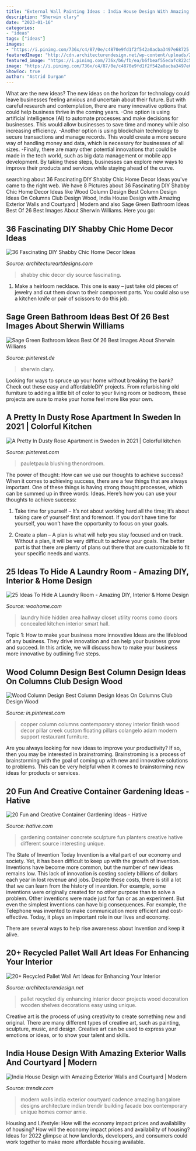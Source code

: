 ```yaml
---
title: "External Wall Painting Ideas : India House Design With Amazing Exterior Walls And Courtyard"
description: "Sherwin clary"
date: "2023-01-16"
categories:
- "ideas"
tags: ["ideas"]
images:
- "https://i.pinimg.com/736x/c4/87/0e/c4870e9fd1f2f542a0acba3497e68725.jpg"
featuredImage: "http://cdn.architecturendesign.net/wp-content/uploads/2015/06/AD-Pallet-Wall-Art-3.jpg"
featured_image: "https://i.pinimg.com/736x/b6/fb/ea/b6fbeaf55edafc822c5668d17ae3d693.jpg"
image: "https://i.pinimg.com/736x/c4/87/0e/c4870e9fd1f2f542a0acba3497e68725.jpg"
ShowToc: true
author: "Astrid Durgan"
---
```



What are the new ideas?
The new ideas on the horizon for technology could leave businesses feeling anxious and uncertain about their future. But with careful research and contemplation, there are many innovative options that could help business thrive in the coming years. 
-One option is using artificial intelligence (AI) to automate processes and make decisions for businesses. This would allow businesses to save time and money while also increasing efficiency. 
-Another option is using blockchain technology to secure transactions and manage records. This would create a more secure way of handling money and data, which is necessary for businesses of all sizes. 
-Finally, there are many other potential innovations that could be made in the tech world, such as big data management or mobile app development. By taking these steps, businesses can explore new ways to improve their products and services while staying ahead of the curve.

	

		
searching about 36 Fascinating DIY Shabby Chic Home Decor Ideas you've came to the right web. We have 8 Pictures about 36 Fascinating DIY Shabby Chic Home Decor Ideas like Wood Column Design Best Column Design Ideas On Columns Club Design Wood, India House Design with Amazing Exterior Walls and Courtyard | Modern and also Sage Green Bathroom Ideas Best Of 26 Best Images About Sherwin Williams. Here you go:
		
    
## 36 Fascinating DIY Shabby Chic Home Decor Ideas

<img loading=lazy src="https://www.architectureartdesigns.com/wp-content/uploads/2013/07/1524.jpg" onerror="this.onerror=null;this.src='https://tse2.mm.bing.net/th?id=OIP.HFvES4qlCZTmnjZVtmyPGgAAAA&amp;pid=15.1';" alt="36 Fascinating DIY Shabby Chic Home Decor Ideas">

_Source: architectureartdesigns.com_

>shabby chic decor diy source fascinating. 

	

1. Make a heirloom necklace. This one is easy – just take old pieces of jewelry and cut them down to their component parts. You could also use a kitchen knife or pair of scissors to do this job. 

    
## Sage Green Bathroom Ideas Best Of 26 Best Images About Sherwin Williams

<img loading=lazy src="https://i.pinimg.com/736x/b6/fb/ea/b6fbeaf55edafc822c5668d17ae3d693.jpg" onerror="this.onerror=null;this.src='https://tse2.mm.bing.net/th?id=OIP.2QG9FSqhmE3rI5VM_ZSF8QHaJ3&amp;pid=15.1';" alt="Sage Green Bathroom Ideas Best Of 26 Best Images About Sherwin Williams">

_Source: pinterest.de_

>sherwin clary. 

	

Looking for ways to spruce up your home without breaking the bank? Check out these easy and affordableDIY projects. From refurbishing old furniture to adding a little bit of color to your living room or bedroom, these projects are sure to make your home feel more like your own.

    
## A Pretty In Dusty Rose Apartment In Sweden In 2021 | Colorful Kitchen

<img loading=lazy src="https://i.pinimg.com/736x/be/15/5d/be155d7ea454ef53d9ce5e3f89583543.jpg" onerror="this.onerror=null;this.src='https://tse1.mm.bing.net/th?id=OIP.HKtH3WtiIZqoM5Nc13r3VAHaJ3&amp;pid=15.1';" alt="A Pretty In Dusty Rose Apartment in Sweden in 2021 | Colorful kitchen">

_Source: pinterest.com_

>pauletpaula blushing thenordroom. 

	

The power of thought: How can we use our thoughts to achieve success?
When it comes to achieving success, there are a few things that are always important. One of these things is having strong thought processes, which can be summed up in three words: Ideas. Here’s how you can use your thoughts to achieve success: 
1. Take time for yourself – It’s not about working hard all the time; it’s about taking care of yourself first and foremost. If you don’t have time for yourself, you won’t have the opportunity to focus on your goals.

2. Create a plan – A plan is what will help you stay focused and on track. Without a plan, it will be very difficult to achieve your goals. The better part is that there are plenty of plans out there that are customizable to fit your specific needs and wants.


    
## 25 Ideas To Hide A Laundry Room - Amazing DIY, Interior &amp; Home Design

<img loading=lazy src="http://www.woohome.com/wp-content/uploads/2013/08/Ideas-To-Hide-A-Laundry-Room-11.jpg" onerror="this.onerror=null;this.src='https://tse2.mm.bing.net/th?id=OIP.312cyrJWUOC0aMe1wS2iqwHaLJ&amp;pid=15.1';" alt="25 Ideas To Hide A Laundry Room - Amazing DIY, Interior &amp; Home Design">

_Source: woohome.com_

>laundry hide hidden area hallway closet utility rooms como doors concealed kitchen interior smart hall. 

	

Topic 1: How to make your business more innovative
Ideas are the lifeblood of any business. They drive innovation and can help your business grow and succeed. In this article, we will discuss how to make your business more innovative by outlining five steps.

    
## Wood Column Design Best Column Design Ideas On Columns Club Design Wood

<img loading=lazy src="https://i.pinimg.com/736x/c4/87/0e/c4870e9fd1f2f542a0acba3497e68725.jpg" onerror="this.onerror=null;this.src='https://tse1.mm.bing.net/th?id=OIP.amLYeVFMJ2odWJEvRhDG1QHaMe&amp;pid=15.1';" alt="Wood Column Design Best Column Design Ideas On Columns Club Design Wood">

_Source: in.pinterest.com_

>copper column columns contemporary stoney interior finish wood decor pillar creek custom floating pillars colangelo adam modern support restaurant furniture. 

	

Are you always looking for new ideas to improve your productivity? If so, then you may be interested in brainstroming. Brainstroming is a process of brainstorming with the goal of coming up with new and innovative solutions to problems. This can be very helpful when it comes to brainstorming new ideas for products or services.

    
## 20 Fun And Creative Container Gardening Ideas - Hative

<img loading=lazy src="https://hative.com/wp-content/uploads/2014/11/container-gardening-ideas/9-concrete-sculpture-gardening.jpg" onerror="this.onerror=null;this.src='https://tse1.mm.bing.net/th?id=OIP.cbD5ktlbGPAkDhat5Q9BvAHaIc&amp;pid=15.1';" alt="20 Fun and Creative Container Gardening Ideas - Hative">

_Source: hative.com_

>gardening container concrete sculpture fun planters creative hative different source interesting unique. 

	

The State of Invention Today
Invention is a vital part of our economy and society. Yet, it has been difficult to keep up with the growth of invention. Inventions have become more common, but the number of new ideas remains low. This lack of innovation is costing society billions of dollars each year in lost revenue and jobs.
Despite these costs, there is still a lot that we can learn from the history of invention. For example, some inventions were originally created for no other purpose than to solve a problem. Other inventions were made just for fun or as an experiment. But even the simplest inventions can have big consequences. For example, the Telephone was invented to make communication more efficient and cost-effective. Today, it plays an important role in our lives and economy.

There are several ways to help rise awareness about Invention and keep it alive.

    
## 20+ Recycled Pallet Wall Art Ideas For Enhancing Your Interior

<img loading=lazy src="http://cdn.architecturendesign.net/wp-content/uploads/2015/06/AD-Pallet-Wall-Art-3.jpg" onerror="this.onerror=null;this.src='https://tse3.mm.bing.net/th?id=OIP.aqv6cNnEDFre0O4e9gOsKwHaMZ&amp;pid=15.1';" alt="20+ Recycled Pallet Wall Art Ideas for Enhancing Your Interior">

_Source: architecturendesign.net_

>pallet recycled diy enhancing interior decor projects wood decoration wooden shelves decorations easy using unique. 

	

Creative art is the process of using creativity to create something new and original. There are many different types of creative art, such as painting, sculpture, music, and design. Creative art can be used to express your emotions or ideas, or to show your talent and skills.

    
## India House Design With Amazing Exterior Walls And Courtyard | Modern

<img loading=lazy src="http://www.trendir.com/house-design/out-of-the-box-3.jpg" onerror="this.onerror=null;this.src='https://tse2.mm.bing.net/th?id=OIP.IVvpTSKlXw06PpEWKef7ZAHaLE&amp;pid=15.1';" alt="India House Design with Amazing Exterior Walls and Courtyard | Modern">

_Source: trendir.com_

>modern walls india exterior courtyard cadence amazing bangalore designs architecture indian trendir building facade box contemporary unique homes corner arnie. 

	

Housing and Lifestyle: How will the economy impact prices and availability of housing?
How will the economy impact prices and availability of housing? 
Ideas for 2022 glimpse at how landlords, developers, and consumers could work together to make more affordable housing available.

